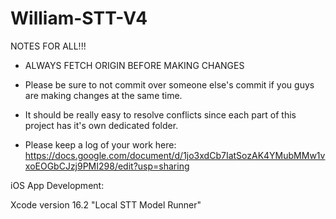 # William-STT-V4

NOTES FOR ALL!!!

- ALWAYS FETCH ORIGIN BEFORE MAKING CHANGES
- Please be sure to not commit over someone else's commit if you guys are making changes at the same time. 
- It should be really easy to resolve conflicts since each part of this project has it's own dedicated folder.

- Please keep a log of your work here:
https://docs.google.com/document/d/1jo3xdCb7IatSozAK4YMubMMw1vxoEOGbCJzj9PMI298/edit?usp=sharing




iOS App Development:

Xcode version 16.2
"Local STT Model Runner"
